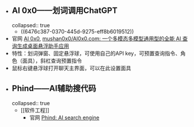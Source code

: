- ## AI 0x0——划词调用ChatGPT
  collapsed:: true
	- ((6476c387-0370-445d-9275-eff8b6019512))
- 官网 [AI 0x0](https://ai0x0.com/), [mushan0x0/AI0x0.com: 一个多模态多模型通用型的全能 AI 查询生成桌面悬浮助手应用](https://github.com/mushan0x0/AI0x0.com)
- 特性：划词弹窗、固定悬浮球，可使用自己的API key，可预置查询指令、角色（面具），斜杠查询预置指令
- 鼠标右键悬浮球打开聊天主界面，可以在此设置面具
- ## Phind——AI辅助搜代码
  collapsed:: true
	- [[软件工程]]
		- 官网 [Phind: AI search engine](https://www.phind.com/)